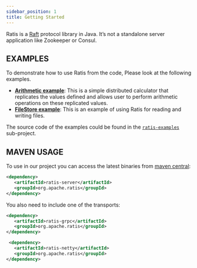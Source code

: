 ```yaml
---
sidebar_position: 1
title: Getting Started
---
```


Ratis is a [Raft](https://raft.github.io/) protocol library in Java. It’s not a standalone server application like Zookeeper or Consul.

## EXAMPLES

To demonstrate how to use Ratis from the code, Please look at the following examples.

*   [**Arithmetic example**](https://github.com/apache/ratis/tree/master/ratis-examples/src/main/java/org/apache/ratis/examples/arithmetic): This is a simple distributed calculator that replicates the values defined and allows user to perform arithmetic operations on these replicated values.
*   [**FileStore example**](https://github.com/apache/ratis/tree/master/ratis-examples/src/main/java/org/apache/ratis/examples/filestore): This is an example of using Ratis for reading and writing files.

The source code of the examples could be found in the [`ratis-examples`](https://github.com/apache/ratis/tree/master/ratis-examples) sub-project.

## MAVEN USAGE

To use in our project you can access the latest binaries from [maven central](https://search.maven.org/search?q=g:org.apache.ratis):

```xml
<dependency>
   <artifactId>ratis-server</artifactId>
   <groupId>org.apache.ratis</groupId>
</dependency>
```

You also need to include one of the transports:

```xml
<dependency>
   <artifactId>ratis-grpc</artifactId>
   <groupId>org.apache.ratis</groupId>
</dependency>
```

```xml
 <dependency>
   <artifactId>ratis-netty</artifactId>
   <groupId>org.apache.ratis</groupId>
</dependency>
```

